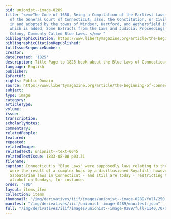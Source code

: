 ```yaml
---
pid: unionist--image-0289
title: "<em>The Code of 1650, Being a Compilation of the Earliest Laws and Orders
  of the General Court of Connecticut; also, the Constitution, or Civil Compact, entered
  in and adopted by the towns of Windsor, Hartford, and Wethersfield in 1638-39. To
  which is added, Some Extracts from the Laws and Judicial Proceedings of New-Haven
  Colony, Commonly Called Blue Laws. </em> "
bibliographicCitation: https://www.libertymagazine.org/article/the-beginning-of-connecticuts-blue-laws
bibliographicCitationRepublished: 
fullIssueSequenceNumber: 
creator: 
dateCreated: '1825'
description: Title Page to 1825 book about the Blue Laws of Connecticut
language: English
publisher: 
IsPartOf: 
rights: Public Domain
source: https://www.libertymagazine.org/article/the-beginning-of-connecticuts-blue-laws
subject: 
type: image
category: 
articleType: 
volume: 
issue: 
transcription: 
scholarlyNotes: 
commentary: 
relatedPeople: 
featured: 
repeated: 
relatedImage: 
relatedText: unionist--text-0045
relatedTextIssue: 1833-08-08 p03.31
filename: 
caption: Connecticut's "Blue Laws" were supposedly laws relating to the Sabbath. They
  were the result of a complex hoax by a disillusioned Royalist; however, there were
  Sabbatarian laws in Connecticut - and still are today - restricting the sale of
  alcohol on Sundays, for instance.
order: '700'
layout: items_item
collection: items
thumbnail: "/img/derivatives/iiif/images/unionist--image-0289/full/250,/0/default.jpg"
manifest: "/img/derivatives/iiif/unionist--image-0289/manifest.json"
full: "/img/derivatives/iiif/images/unionist--image-0289/full/1140,/0/default.jpg"
---
```

